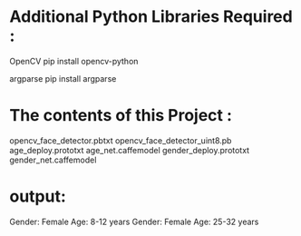 # Additional Python Libraries Required :

OpenCV
pip install opencv-python

argparse
pip install argparse

# The contents of this Project :
opencv_face_detector.pbtxt
opencv_face_detector_uint8.pb
age_deploy.prototxt
age_net.caffemodel
gender_deploy.prototxt
gender_net.caffemodel
   
# output:
Gender: Female
Age: 8-12 years
Gender: Female
Age: 25-32 years

